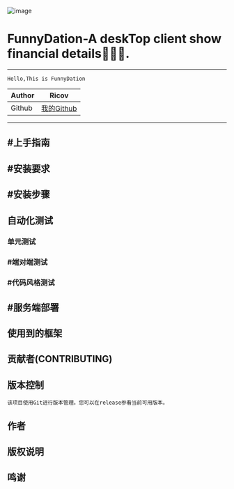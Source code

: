 ![image](https://github.com/GFLEE/FunnyDation/blob/master/FunnyDation.Client.Wpf/favicon.ico)

# FunnyDation-A deskTop client show financial details:dog::dog::dog:.
****
    Hello,This is FunnyDation

	
|Author|Ricov|
|---|---
|Github|[我的Github](https://github.com/GFLE)


****
 
## #上手指南

## #安装要求

## #安装步骤  

## 自动化测试
### 单元测试

### #端对端测试

### #代码风格测试

## #服务端部署

## 使用到的框架

## 贡献者(CONTRIBUTING)

## 版本控制
    该项目使用Git进行版本管理。您可以在release参看当前可用版本。
## 作者

## 版权说明

## 鸣谢











 
